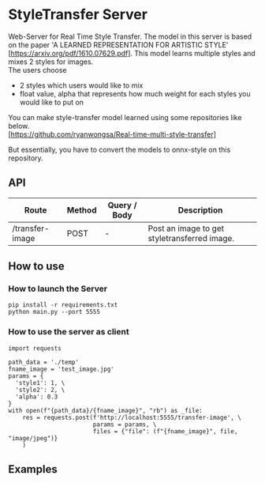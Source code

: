 # StyleTransfer Server
 Web-Server for Real Time Style Transfer.
The model in this server is based on the paper 'A LEARNED REPRESENTATION FOR ARTISTIC STYLE' [https://arxiv.org/pdf/1610.07629.pdf]. 
This model learns multiple styles and mixes 2 styles for images.  
The users choose 
  * 2 styles which users would like to mix
  * float value, alpha that represents how much weight for each styles you would like to put on

You can make style-transfer model learned using some repositories like below.   
[https://github.com/ryanwongsa/Real-time-multi-style-transfer]

But essentially, you have to convert the models to onnx-style on this repository.  

## API

| Route | Method | Query / Body | Description |
| --- | --- | --- | --- |
| /transfer-image | POST | - | Post an image to get styletransferred image. |

## How to use
### How to launch the Server
```
pip install -r requirements.txt
python main.py --port 5555
```

### How to use the server as client
```
import requests

path_data = './temp'
fname_image = 'test_image.jpg'
params = {
  'style1': 1, \
  'style2': 2, \
  'alpha': 0.3
}
with open(f"{path_data}/{fname_image}", "rb") as _file:
    res = requests.post(f'http://localhost:5555/transfer-image', \
                        params = params, \
                        files = {"file": (f"{fname_image}", file, "image/jpeg")}
    )
```

## Examples  

